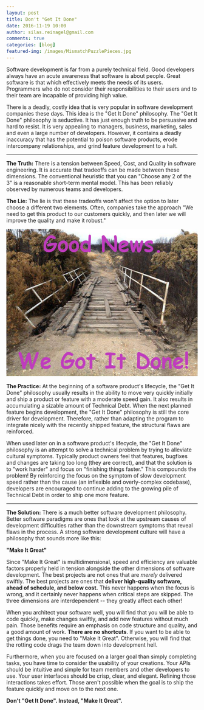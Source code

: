```yaml
---
layout: post
title: Don't "Get It Done"
date: 2016-11-19 10:00
author: silas.reinagel@gmail.com
comments: true
categories: [blog]
featured-img: /images/MismatchPuzzlePieces.jpg
---
```


Software development is far from a purely technical field. Good developers always have an acute awareness that software is about people. Great software is that which effectively meets the needs of its users. Programmers who do not consider their responsibilities to their users and to their team are incapable of providing high value.

There is a deadly, costly idea that is very popular in software development companies these days. This idea is the "Get It Done" philosophy. The "Get It Done" philosophy is seductive. It has just enough truth to be persuasive and hard to resist. It is very appealing to managers, business, marketing, sales and even a large number of developers. However, it contains a deadly inaccuracy that has the potential to poison software products, erode intercompany relationships, and grind feature development to a halt.

----

<strong>The Truth:</strong> There is a tension between Speed, Cost, and Quality in software engineering. It is accurate that tradeoffs can be made between these dimensions. The conventional heuristic that you can "Choose any 2 of the 3" is a reasonable short-term mental model. This has been reliably observed by numerous teams and developers.

<strong>The Lie:</strong> The lie is that these tradeoffs won't affect the option to later choose a different two elements. Often, companies take the approach "We need to get this product to our customers quickly, and then later we will improve the quality and make it robust."

<img src="/images/WeGotItDone.jpg" alt="We Got It Done" width="520" height="388" class="aligncenter size-full" />

<strong>The Practice:</strong> At the beginning of a software product's lifecycle, the "Get It Done" philosophy usually results in the ability to move very quickly initially and ship a product or feature with a moderate speed gain. It also results in accumulating a sizable amount of Technical Debt. When the next planned feature begins development, the "Get It Done" philosophy is still the core driver for development. Therefore, rather than adapting the program to integrate nicely with the recently shipped feature, the structural flaws are reinforced.

When used later on in a software product's lifecycle, the "Get It Done" philosophy is an attempt to solve a technical problem by trying to alleviate cultural symptoms. Typically product owners feel that features, bugfixes and changes are taking too long (they are correct), and that the solution is to "work harder" and focus on "finishing things faster." This compounds the problem! By reinforcing the focus on the symptom of slow development speed rather than the cause (an inflexible and overly-complex codebase), developers are encouraged to continue adding to the growing pile of Technical Debt in order to ship one more feature.

----

<strong>The Solution:</strong> There is a much better software development philosophy. Better software paradigms are ones that look at the upstream causes of development difficulties rather than the downstream symptoms that reveal flaws in the process. A strong software development culture will have a philosophy that sounds more like this:

<strong>"Make It Great"</strong>

Since "Make It Great" is multidimensional, speed and efficiency are valuable factors properly held in tension alongside the other dimensions of software development. The best projects are not ones that are _merely_ delivered swiftly. The best projects are ones that <strong>deliver high-quality software, ahead of schedule, and below cost.</strong> This never happens when the focus is wrong, and it certainly never happens when critical steps are skipped. The three dimensions are interdependent -- they greatly affect each other!

When you architect your software well, you will find that you will be able to code quickly, make changes swiftly, and add new features without much pain. Those benefits require an emphasis on code structure and quality, and a good amount of work. <strong>There are no shortcuts</strong>. If you want to be able to get things done, you need to "Make It Great". Otherwise, you will find that the rotting code drags the team down into development hell.

Furthermore, when you are focused on a larger goal than simply completing tasks, you have time to consider the usability of your creations. Your APIs should be intuitive and simple for team members and other developers to use. Your user interfaces should be crisp, clear, and elegant. Refining those interactions takes effort. Those aren't possible when the goal is to ship the feature quickly and move on to the next one. 

<strong>Don't "Get It Done". Instead, "Make It Great".</strong>